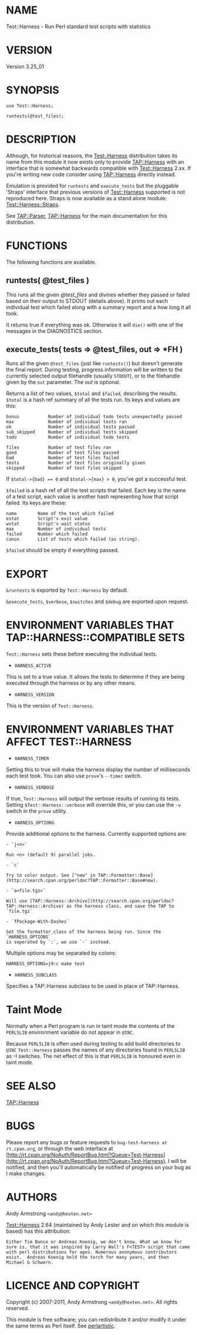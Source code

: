# NAME

Test::Harness - Run Perl standard test scripts with statistics

# VERSION

Version 3.25_01

# SYNOPSIS

    use Test::Harness;

    runtests(@test_files);

# DESCRIPTION

Although, for historical reasons, the [Test::Harness](http://search.cpan.org/perldoc?Test::Harness) distribution
takes its name from this module it now exists only to provide
[TAP::Harness](http://search.cpan.org/perldoc?TAP::Harness) with an interface that is somewhat backwards compatible
with [Test::Harness](http://search.cpan.org/perldoc?Test::Harness) 2.xx. If you're writing new code consider using
[TAP::Harness](http://search.cpan.org/perldoc?TAP::Harness) directly instead.

Emulation is provided for `runtests` and `execute_tests` but the
pluggable 'Straps' interface that previous versions of [Test::Harness](http://search.cpan.org/perldoc?Test::Harness)
supported is not reproduced here. Straps is now available as a stand
alone module: [Test::Harness::Straps](http://search.cpan.org/perldoc?Test::Harness::Straps).

See [TAP::Parser](http://search.cpan.org/perldoc?TAP::Parser), [TAP::Harness](http://search.cpan.org/perldoc?TAP::Harness) for the main documentation for this
distribution.

# FUNCTIONS

The following functions are available.

## runtests( @test_files )

This runs all the given _@test_files_ and divines whether they passed
or failed based on their output to STDOUT (details above).  It prints
out each individual test which failed along with a summary report and
a how long it all took.

It returns true if everything was ok.  Otherwise it will `die()` with
one of the messages in the DIAGNOSTICS section.

## execute_tests( tests => \@test_files, out => \*FH )

Runs all the given `@test_files` (just like `runtests()`) but
doesn't generate the final report.  During testing, progress
information will be written to the currently selected output
filehandle (usually `STDOUT`), or to the filehandle given by the
`out` parameter.  The _out_ is optional.

Returns a list of two values, `$total` and `$failed`, describing the
results.  `$total` is a hash ref summary of all the tests run.  Its
keys and values are this:

    bonus           Number of individual todo tests unexpectedly passed
    max             Number of individual tests ran
    ok              Number of individual tests passed
    sub_skipped     Number of individual tests skipped
    todo            Number of individual todo tests

    files           Number of test files ran
    good            Number of test files passed
    bad             Number of test files failed
    tests           Number of test files originally given
    skipped         Number of test files skipped

If `$total->{bad} == 0` and `$total->{max} > 0`, you've
got a successful test.

`$failed` is a hash ref of all the test scripts that failed.  Each key
is the name of a test script, each value is another hash representing
how that script failed.  Its keys are these:

    name        Name of the test which failed
    estat       Script's exit value
    wstat       Script's wait status
    max         Number of individual tests
    failed      Number which failed
    canon       List of tests which failed (as string).

`$failed` should be empty if everything passed.

# EXPORT

`&runtests` is exported by `Test::Harness` by default.

`&execute_tests`, `$verbose`, `$switches` and `$debug` are
exported upon request.

# ENVIRONMENT VARIABLES THAT TAP::HARNESS::COMPATIBLE SETS

`Test::Harness` sets these before executing the individual tests.

- `HARNESS_ACTIVE`

This is set to a true value.  It allows the tests to determine if they
are being executed through the harness or by any other means.

- `HARNESS_VERSION`

This is the version of `Test::Harness`.

# ENVIRONMENT VARIABLES THAT AFFECT TEST::HARNESS

- `HARNESS_TIMER`

Setting this to true will make the harness display the number of
milliseconds each test took.  You can also use `prove`'s `--timer`
switch.

- `HARNESS_VERBOSE`

If true, `Test::Harness` will output the verbose results of running
its tests.  Setting `$Test::Harness::verbose` will override this,
or you can use the `-v` switch in the `prove` utility.

- `HARNESS_OPTIONS`

Provide additional options to the harness. Currently supported options are:

    - `j<n>`

    Run <n> (default 9) parallel jobs.

    - `c`

    Try to color output. See ["new" in TAP::Formatter::Base](http://search.cpan.org/perldoc?TAP::Formatter::Base#new).

    - `a<file.tgz>`

    Will use [TAP::Harness::Archive](http://search.cpan.org/perldoc?TAP::Harness::Archive) as the harness class, and save the TAP to
    `file.tgz`

    - `fPackage-With-Dashes`

    Set the formatter_class of the harness being run. Since the `HARNESS_OPTIONS`
    is seperated by `:`, we use `-` instead.

Multiple options may be separated by colons:

    HARNESS_OPTIONS=j9:c make test

- `HARNESS_SUBCLASS`

Specifies a TAP::Harness subclass to be used in place of TAP::Harness.

# Taint Mode

Normally when a Perl program is run in taint mode the contents of the
`PERL5LIB` environment variable do not appear in `@INC`.

Because `PERL5LIB` is often used during testing to add build
directories to `@INC` `Test::Harness` passes the names of any
directories found in `PERL5LIB` as -I switches. The net effect of this
is that `PERL5LIB` is honoured even in taint mode.

# SEE ALSO

[TAP::Harness](http://search.cpan.org/perldoc?TAP::Harness)

# BUGS

Please report any bugs or feature requests to
`bug-test-harness at rt.cpan.org`, or through the web interface at
[http://rt.cpan.org/NoAuth/ReportBug.html?Queue=Test-Harness](http://rt.cpan.org/NoAuth/ReportBug.html?Queue=Test-Harness).  I will be 
notified, and then you'll automatically be notified of progress on your bug 
as I make changes.

# AUTHORS

Andy Armstrong  `<andy@hexten.net>`

[Test::Harness](http://search.cpan.org/perldoc?Test::Harness) 2.64 (maintained by Andy Lester and on which this
module is based) has this attribution:

    Either Tim Bunce or Andreas Koenig, we don't know. What we know for
    sure is, that it was inspired by Larry Wall's F<TEST> script that came
    with perl distributions for ages. Numerous anonymous contributors
    exist.  Andreas Koenig held the torch for many years, and then
    Michael G Schwern.

# LICENCE AND COPYRIGHT

Copyright (c) 2007-2011, Andy Armstrong `<andy@hexten.net>`. All rights reserved.

This module is free software; you can redistribute it and/or
modify it under the same terms as Perl itself. See [perlartistic](http://search.cpan.org/perldoc?perlartistic).